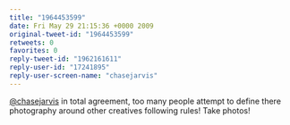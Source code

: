 ```yaml
---
title: "1964453599"
date: Fri May 29 21:15:36 +0000 2009
original-tweet-id: "1964453599"
retweets: 0
favorites: 0
reply-tweet-id: "1962161611"
reply-user-id: "17241895"
reply-user-screen-name: "chasejarvis"
---
```

<a href="https://twitter.com/chasejarvis">@chasejarvis</a> in total agreement, too many people attempt to define there photography around other creatives following rules! Take photos!
